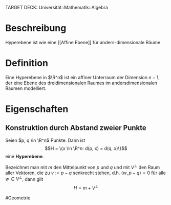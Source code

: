 TARGET DECK: Universität::Mathematik::Algebra

# Beschreibung
Hyperebene ist wie eine [[Affine Ebene]] für anders-dimensionale Räume.

# Definition
Eine Hyperebene in $\R^n$ ist ein affiner Unterraum der Dimension $n-1$, der eine Ebene des dreidimensionalen Raumes im andersdimensionalen Räumen modelliert.

# Eigenschaften
## Konstruktion durch Abstand zweier Punkte
Seien $p, q \in \R^n$ Punkte. Dann ist $$H = \{x \in \R^n: d(p, x) = d(q, x)\}$$
eine **Hyperebene**.

Bezeichnet man mit $m$ den Mittelpunkt von $p$ und $q$ und mit $V^\perp$ den Raum aller Vektoren, die zu $v := p-q$ senkrecht stehen, d.h. $\langle w, p-q\rangle = 0$ für alle $w \in V^\perp$, dann gilt
$$H = m + V^\perp$$





$\newcommand{\Q}{\mathbb Q}$
$\newcommand{\R}{\mathbb R}$
$\newcommand{\C}{\mathbb C}$
$\newcommand{\F}{\mathbb F}$
$\newcommand{\Z}{\mathbb Z}$
$\newcommand{\N}{\mathbb N}$
$\newcommand{\a}{\alpha}$

#Geometrie




